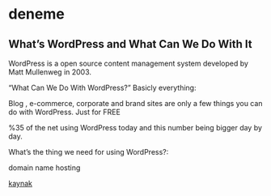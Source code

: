 # deneme

## What’s WordPress and What Can We Do With It
WordPress is a open source content management system developed by Matt Mullenweg in 2003.

“What Can We Do With WordPress?” Basicly everything:

Blog , e-commerce, corporate and brand sites are only a few things you can do with WordPress. Just for FREE

%35 of the net using WordPress today and this number being bigger day by day.

What’s the thing we need for using WordPress?:

domain name
hosting

[kaynak](http://batuhanozcan.com.tr/whats-wordpress-and-what-can-we-do-with-it/)





